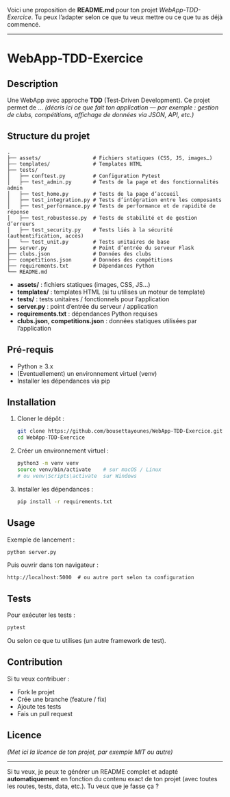 Voici une proposition de **README.md** pour ton projet *WebApp-TDD-Exercice*. Tu peux l’adapter selon ce que tu veux mettre ou ce que tu as déjà commencé.

---

# WebApp-TDD-Exercice

## Description

Une WebApp avec approche **TDD** (Test-Driven Development). Ce projet permet de ... *(décris ici ce que fait ton application — par exemple : gestion de clubs, compétitions, affichage de données via JSON, API, etc.)*

## Structure du projet

```
.
├── assets/                 # Fichiers statiques (CSS, JS, images…)
├── templates/              # Templates HTML
├── tests/
│   ├── conftest.py         # Configuration Pytest
│   ├── test_admin.py       # Tests de la page et des fonctionnalités admin
│   ├── test_home.py        # Tests de la page d’accueil
│   ├── test_integration.py # Tests d’intégration entre les composants
│   ├── test_performance.py # Tests de performance et de rapidité de réponse
│   ├── test_robustesse.py  # Tests de stabilité et de gestion d’erreurs
│   ├── test_security.py    # Tests liés à la sécurité (authentification, accès)
│   └── test_unit.py        # Tests unitaires de base
├── server.py               # Point d’entrée du serveur Flask
├── clubs.json              # Données des clubs
├── competitions.json       # Données des compétitions
├── requirements.txt        # Dépendances Python
└── README.md

```

* **assets/** : fichiers statiques (images, CSS, JS…)
* **templates/** : templates HTML (si tu utilises un moteur de template)
* **tests/** : tests unitaires / fonctionnels pour l’application
* **server.py** : point d’entrée du serveur / application
* **requirements.txt** : dépendances Python requises
* **clubs.json**, **competitions.json** : données statiques utilisées par l’application

## Pré-requis

* Python ≥ 3.x
* (Eventuellement) un environnement virtuel (venv)
* Installer les dépendances via pip

## Installation

1. Cloner le dépôt :

   ```bash
   git clone https://github.com/bousettayounes/WebApp-TDD-Exercice.git
   cd WebApp-TDD-Exercice
   ```

2. Créer un environnement virtuel :

   ```bash
   python3 -m venv venv
   source venv/bin/activate    # sur macOS / Linux
   # ou venv\Scripts\activate  sur Windows
   ```

3. Installer les dépendances :

   ```bash
   pip install -r requirements.txt
   ```

## Usage

Exemple de lancement :

```bash
python server.py
```

Puis ouvrir dans ton navigateur :

```
http://localhost:5000  # ou autre port selon ta configuration
```

## Tests

Pour exécuter les tests :

```bash
pytest
```

Ou selon ce que tu utilises (un autre framework de test).

## Contribution

Si tu veux contribuer :

* Fork le projet
* Crée une branche (feature / fix)
* Ajoute tes tests
* Fais un pull request

## Licence

*(Met ici la licence de ton projet, par exemple MIT ou autre)*

---

Si tu veux, je peux te générer un README complet et adapté **automatiquement** en fonction du contenu exact de ton projet (avec toutes les routes, tests, data, etc.). Tu veux que je fasse ça ?
